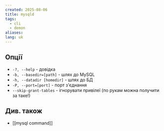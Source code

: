 ```yaml
---
created: 2025-08-06
title: mysqld
tags:
  - cli
  - demon
aliases: 
lang: uk
---
```

## Опції

- `-?, --help` - довідка
- `-b, --basedir=[path]` - шлях до MySQL
- `-h, --datadir [homedir]` - шлях до БД
- `-P, --port=[port]` - порт з'єднання
- `--skip-grant-tables` - ігнорувати привілеї (по рукам можна получити за таке!)

## Див. також

- [[mysql command]]
